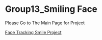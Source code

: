 
 <h1> Group13_Smiling Face </h1>



Please Go to The Main Page for Project

[Face Tracking Smile Project](website/pages/Project_Page.html)